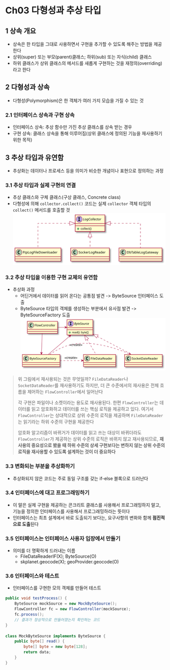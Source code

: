 # Ch03 다형성과 추상 타입

## 1 상속 개요
- 상속은 한 타입을 그대로 사용하면서 구현을 추가할 수 있도록 해주는 방법을 제공한다
- 상위(super) 또는 부모(parent)클래스; 하위(sub) 또는 자식(child) 클래스
- 하위 클래스가 상위 클래스의 메서드를 새롭게 구현하는 것을 재정의(overriding)라고 한다

## 2 다형성과 상속
- 다형성(Polymorphism)은 한 객체가 여러 가지 모습을 가질 수 있는 것

### 2.1 인터페이스 상속과 구현 상속
- 인터페이스 상속: 추상 함수만 가진 추상 클래스를 상속 받는 경우
- 구현 상속: 클래스 상속을 통해 이루어짐(상위 클래스에 정의된 기능을 재사용하기 위한 목적)

## 3 추상 타입과 유연함
- 추상화는 데이터나 프로세스 등을 의미가 비슷한 개념이나 표현으로 정의하는 과정

### 3.1 추상 타입과 실제 구현의 연결
- 추상 클래스와 구체 클래스(구상 클래스, Concrete class)
- 다형성에 의해 `collector.collect()` 코드는 실제 `collector` 객체 타입의 `collect()` 메서드를 호출할 것
![](resources/그림3.5.svg)

### 3.2 추상 타입을 이용한 구현 교체의 유연함
- 추상화 과정
    - 어딘거에서 데이터를 읽어 온다는 공통점 발견 -> ByteSource 인터페이스 도출
    - ByteSource 타입의 객체를 생성하는 부분에서 유사점 발견 -> ByteSourceFactory 도출
![](resources/그림3.8.svg)

> 위 그림에서 재사용되는 것은 무엇일까? `FileDataReader`나 `SocketDataReader`를 재사용하기도 하지만, 더 큰 수준에서의 재사용은 전체 흐름을 제어하는 `FlowController`에서 일어난다
>
> 각 구현은 파일이나 소켓이라는 용도로 재사용된다. 한편 `FlowController`는 데이터를 읽고 암호화하고 데이터를 쓰는 핵심 로직을 제공하고 있다. 여기서 `FlowController`는 상대적으로 상위 수준의 로직을 제공하며 `FileDataReader`는 읽기라는 하위 수준의 구현을 제공한다
>
> 암호화 알고리즘이 바뀌거가 데이터를 읽고 쓰는 대상이 바뀌더라도 `FlowController`가 제공하는 상위 수준의 로직은 바뀌지 않고 재사용되므로, **재사용의 중요성으로 봤을 때 하위 수준의 상세 구현보다는 변하지 않는 상위 수준의 로직을 재사용할 수 있도록 설계하는 것이 더 중요하다**

### 3.3 변화되는 부분을 추상화하기
- 추상화되지 않은 코드는 주로 동일 구조를 갖는 if-else 블록으로 드러난다

### 3.4 인터페이스에 대고 프로그래밍하기
- 이 말은 실제 구현을 제공하는 콘크리트 클래스를 사용해서 프로그래밍하지 말고, 기능을 정의한 인터페이스를 사용해서 프로그래밍하라는 뜻이다
- 인터페이스는 최초 설계에서 바로 도출되기 보다는, 요구사항의 변화와 함께 **점진적으로 도출**된다

### 3.5 인터페이스는 인터페이스 사용자 입장에서 만들기
- 의미를 더 명확하게 드러내는 이름
    - FileDataReaderIF(X); ByteSource(O)
    - skplanet.geocode(X); geoProvider.geocode(O)

### 3.6 인터페이스와 테스트
- 인터페이스를 구현한 모의 객체를 만들어 테스트
```java
public void testProcess() {
    ByteSource mockSource = new MockByteSource();
    FlowController fc = new FlowController(mockSource);
    fc.process();
    // 결과가 정상적으로 만들어졌는지 확인하는 코드
}

class MockByteSource implements ByteSource {
    public byte[] read() {
        byte[] byte = new byte[128];
        return data;
    }
}
```


